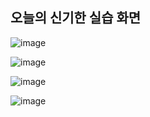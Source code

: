 오늘의 신기한 실습 화면
-

![image](https://github.com/user-attachments/assets/b9fc02b2-68a7-4c2b-9fcb-ae0c6760c066)

![image](https://github.com/user-attachments/assets/8d63317f-16ec-4243-9ef9-c46b96bdc593)

![image](https://github.com/user-attachments/assets/92bd1cd6-472a-45ba-ae5b-660372f1277c)

![image](https://github.com/user-attachments/assets/70f4a614-32ce-45ab-bc47-72a1d5da4ef0)
